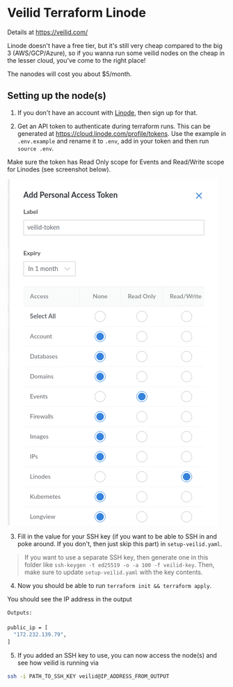 # Veilid Terraform Linode

Details at https://veilid.com/

Linode doesn't have a free tier, but it's still very cheap compared to the big 3 (AWS/GCP/Azure), so if you wanna run some veilid nodes on the cheap in the lesser cloud, you've come to the right place!

The nanodes will cost you about $5/month.

## Setting up the node(s)

1. If you don't have an account with [Linode](https://www.linode.com/), then sign up for that.

2. Get an API token to authenticate during terraform runs. This can be generated at https://cloud.linode.com/profile/tokens. Use the example in `.env.example` and rename it to `.env`, add in your token and then run `source .env`.

Make sure the token has Read Only scope for Events and Read/Write scope for Linodes (see screenshot below).

![linode token scopes](linode_token_scopes.png)

3. Fill in the value for your SSH key (if you want to be able to SSH in and poke around. If you don't, then just skip this part) in `setup-veilid.yaml`.

> If you want to use a separate SSH key, then generate one in this folder like `ssh-keygen -t ed25519 -o -a 100 -f veilid-key`. Then, make sure to update `setup-veilid.yaml` with the key contents.

4. Now you should be able to run `terraform init && terraform apply`.

You should see the IP address in the output

```sh
Outputs:

public_ip = [
  "172.232.139.79",
]
```

5. If you added an SSH key to use, you can now access the node(s) and see how veilid is running via

```sh
ssh -i PATH_TO_SSH_KEY veilid@IP_ADDRESS_FROM_OUTPUT
```
